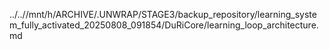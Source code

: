 ../..//mnt/h/ARCHIVE/.UNWRAP/STAGE3/backup_repository/learning_system_fully_activated_20250808_091854/DuRiCore/learning_loop_architecture.md
